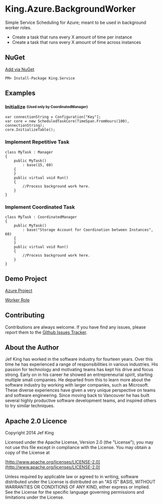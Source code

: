 King.Azure.BackgroundWorker
============

Simple Service Scheduling for Azure; meant to be used in background worker roles.
- Create a task that runs every X amount of time per instance
- Create a task that runs every X amount of time across instances

## NuGet
[Add via NuGet](https://www.nuget.org/packages/King.Service)
```
PM> Install-Package King.Service
```
## Examples
### Initialize <sub><sup>(Used only by CoordinatedManager)</sub></sup>
```
var connectionString = Configuration["Key"];
var core = new ScheduledTaskCore(TimeSpan.FromHours(100), connectionString);
core.InitializeTable();
```
### Implement Repetitive Task
```
class MyTask : Manager
{
	public MyTask()
		: base(15, 60)
	{
	}
	public virtual void Run()
	{
		//Process background work here.
	}
}
```
### Implement Coordinated Task
```
class MyTask : CoordinatedManager
{
	public MyTask()
		: base("Storage Account for Coordination between Instances", 60)
	{
	}
	public virtual void Run()
	{
		//Process background work here.
	}
}
```
## Demo Project
[Azure Project](https://github.com/jefking/King.Azure.BackgroundWorker/tree/master/Azure.Demo)

[Worker Role](https://github.com/jefking/King.Azure.BackgroundWorker/tree/master/Worker)

## Contributing

Contributions are always welcome. If you have find any issues, please report them to the [Github Issues Tracker](https://github.com/jefking/King.Service/issues?sort=created&direction=desc&state=open).

## About the Author

Jef King has worked in the software industry for fourteen years. Over this time he has experienced a range of responsibilities in various industries. His passion for technology and motivating teams has kept his drive and focus strong. Early on in his career he showed an entrepreneurial spirit, starting multiple small companies. He departed from this to learn more about the software industry by working with larger companies, such as Microsoft. These diverse experiences have given a very unique perspective on teams and software engineering. Since moving back to Vancouver he has built several highly productive software development teams, and inspired others to try similar techniques.

## Apache 2.0 Licence

Copyright 2014 Jef King

Licensed under the Apache License, Version 2.0 (the "License"); you may not use this file except in compliance with the License. You may obtain a copy of the License at

[http://www.apache.org/licenses/LICENSE-2.0](http://www.apache.org/licenses/LICENSE-2.0)

Unless required by applicable law or agreed to in writing, software distributed under the License is distributed on an "AS IS" BASIS, WITHOUT WARRANTIES OR CONDITIONS OF ANY KIND, either express or implied. See the License for the specific language governing permissions and limitations under the License.